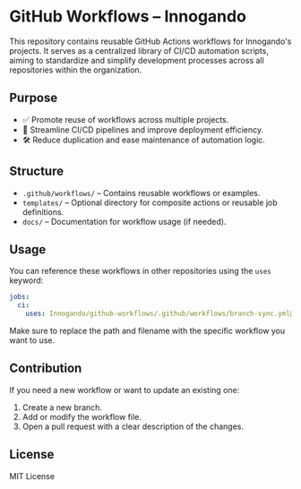 # GitHub Workflows – Innogando

This repository contains reusable GitHub Actions workflows for Innogando's projects. It serves as a centralized library of CI/CD automation scripts, aiming to standardize and simplify development processes across all repositories within the organization.

## Purpose

- ✅ Promote reuse of workflows across multiple projects.
- 🚀 Streamline CI/CD pipelines and improve deployment efficiency.
- 🛠️ Reduce duplication and ease maintenance of automation logic.

## Structure

- `.github/workflows/` – Contains reusable workflows or examples.
- `templates/` – Optional directory for composite actions or reusable job definitions.
- `docs/` – Documentation for workflow usage (if needed).

## Usage

You can reference these workflows in other repositories using the `uses` keyword:

```yaml
jobs:
  ci:
    uses: Innogando/github-workflows/.github/workflows/branch-sync.yml@main
```

Make sure to replace the path and filename with the specific workflow you want to use.

## Contribution

If you need a new workflow or want to update an existing one:

1. Create a new branch.  
2. Add or modify the workflow file.  
3. Open a pull request with a clear description of the changes.

## License

MIT License
